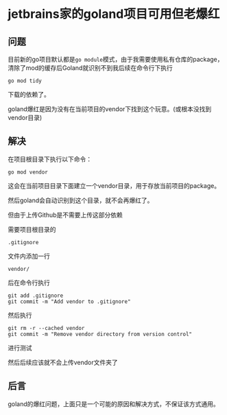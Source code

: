 # jetbrains家的goland项目可用但老爆红


## 问题

目前新的go项目默认都是```go module```模式，由于我需要使用私有仓库的package，清除了mod的缓存后Goland就识别不到我后续在命令行下执行

```
go mod tidy
```

下载的依赖了。

goland爆红是因为没有在当前项目的vendor下找到这个玩意。(或根本没找到vendor目录)

## 解决

在项目根目录下执行以下命令：

```
go mod vendor
```

这会在当前项目目录下面建立一个vendor目录，用于存放当前项目的package。

然后goland会自动识别到这个目录，就不会再爆红了。

但由于上传Github是不需要上传这部分依赖

需要项目根目录的

```
.gitignore
```

文件内添加一行

```
vendor/
```

后在命令行执行

```
git add .gitignore
git commit -m "Add vendor to .gitignore"
```

然后执行

```
git rm -r --cached vendor
git commit -m "Remove vendor directory from version control"
```

进行测试

然后后续应该就不会上传vendor文件夹了

## 后言

goland的爆红问题，上面只是一个可能的原因和解决方式，不保证该方式通用。

